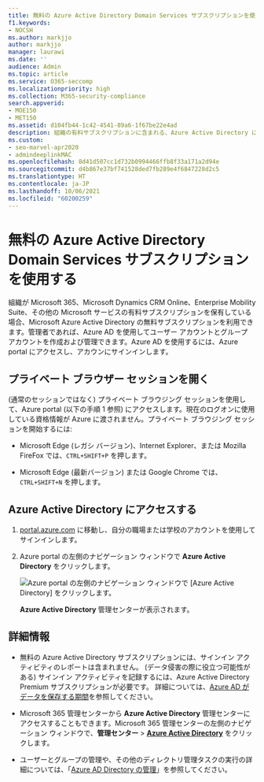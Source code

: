 ```yaml
---
title: 無料の Azure Active Directory Domain Services サブスクリプションを使用する
f1.keywords:
- NOCSH
ms.author: markjjo
author: markjjo
manager: laurawi
ms.date: ''
audience: Admin
ms.topic: article
ms.service: O365-seccomp
ms.localizationpriority: high
ms.collection: M365-security-compliance
search.appverid:
- MOE150
- MET150
ms.assetid: d104fb44-1c42-4541-89a6-1f67be22e4ad
description: 組織の有料サブスクリプションに含まれる、Azure Active Directory にアクセスする方法について説明します。
ms.custom:
- seo-marvel-apr2020
- admindeeplinkMAC
ms.openlocfilehash: 8d41d507cc1d732b0994466ffb8f33a171a2d94e
ms.sourcegitcommit: d4b867e37bf741528ded7fb289e4f6847228d2c5
ms.translationtype: HT
ms.contentlocale: ja-JP
ms.lasthandoff: 10/06/2021
ms.locfileid: "60200259"
---
```

# <a name="use-your-free-azure-active-directory-subscription"></a>無料の Azure Active Directory Domain Services サブスクリプションを使用する

組織が Microsoft 365、Microsoft Dynamics CRM Online、Enterprise Mobility Suite、その他の Microsoft サービスの有料サブスクリプションを保有している場合、Microsoft Azure Active Directory の無料サブスクリプションを利用できます。管理者であれば、Azure AD を使用してユーザー アカウントとグループ アカウントを作成および管理できます。Azure AD を使用するには、Azure portal にアクセスし、アカウンにサインインします。

## <a name="open-a-private-browsing-session"></a>プライベート ブラウザー セッションを開く

(通常のセッションではなく) プライベート ブラウジング セッションを使用して、Azure portal (以下の手順 1 参照) にアクセスします。現在のログオンに使用している資格情報が Azure に渡されません。プライベート ブラウジング セッションを開始するには:

- Microsoft Edge (レガシ バージョン)、Internet Explorer、または Mozilla FireFox では、`CTRL+SHIFT+P` を押します。

- Microsoft Edge (最新バージョン) または Google Chrome では、`CTRL+SHIFT+N` を押します。

## <a name="access-azure-active-directory"></a>Azure Active Directory にアクセスする

1. [portal.azure.com](https://portal.azure.com) に移動し、自分の職場または学校のアカウントを使用してサインインします。

2. Azure portal の左側のナビゲーション ウィンドウで **Azure Active Directory** をクリックします。

    ![Azure portal の左側のナビゲーション ウィンドウで [Azure Active Directory] をクリックします。](../media/97d2d72f-ac20-46ab-898c-851f6009b453.png)

    **Azure Active Directory** 管理センターが表示されます。

## <a name="more-information"></a>詳細情報

- 無料の Azure Active Directory サブスクリプションには、サインイン アクティビティのレポートは含まれません。 (データ侵害の際に役立つ可能性がある) サインイン アクティビティを記録するには、Azure Active Directory Premium サブスクリプションが必要です。 詳細については、[Azure AD がデータを保存する期間](/azure/active-directory/reports-monitoring/reference-reports-data-retention#how-long-does-azure-ad-store-the-data)を参照してください。

- Microsoft 365 管理センターから **Azure Active Directory** 管理センターにアクセスすることもできます。Microsoft 365 管理センターの左側のナビゲーション ウィンドウで、**管理センター** \> [**Azure Active Directory**](https://go.microsoft.com/fwlink/p/?linkid=2067268) をクリックします。

- ユーザーとグループの管理や、その他のディレクトリ管理タスクの実行の詳細については、「[Azure AD Directory の管理](/azure/active-directory/active-directory-administer)」を参照してください。
